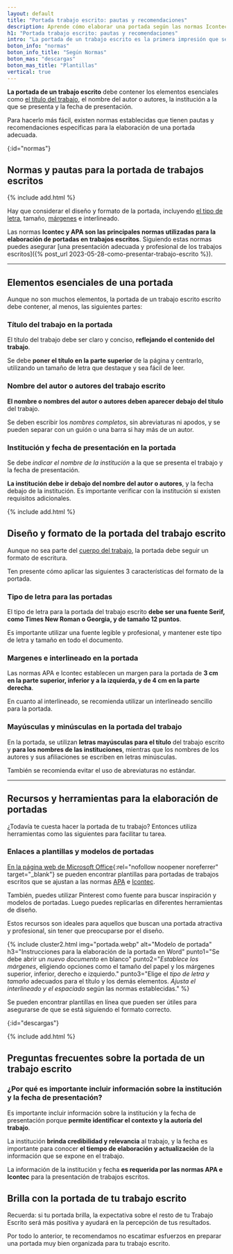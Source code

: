 ```yaml
---
layout: default
title: "Portada trabajo escrito: pautas y recomendaciones"
description: Aprende cómo elaborar una portada según las normas Icontec o APA, así como recursos y herramientas útiles para lograr un trabajo escrito de calidad.
h1: "Portada trabajo escrito: pautas y recomendaciones"
intro: "La portada de un trabajo escrito es la primera impresión que se tiene del mismo. Es por eso que es importante que esta tenga un diseño y formato adecuados."
boton_info: "normas"
boton_info_title: "Según Normas"
boton_mas: "descargas"
boton_mas_title: "Plantillas"
vertical: true
---
```

**La portada de un trabajo escrito** debe contener los elementos esenciales como [el título del trabajo]({{'titulos-trabajo-escrito'|relative_url}} "Títulos"), el nombre del autor o autores, la institución a la que se presenta y la fecha de presentación.

Para hacerlo más fácil, existen normas establecidas que tienen pautas y recomendaciones específicas para la elaboración de una portada adecuada.
<!-- Anclaje para que la barra fijada no cubra el siguiente subtítulo -->
{:id="normas"}

## Normas y pautas para la portada de trabajos escritos

{% include add.html %}

Hay que considerar el diseño y formato de la portada, incluyendo [el tipo de letra]({{'textos-y-fuentes-trabajo-escrito'|relative_url}} "Letras y fuentes"), tamaño, [márgenes]({{'margenes-trabajo-escrito'|relative_url}} "Márgenes") e interlineado.

Las normas **Icontec y APA son las principales normas utilizadas para la elaboración de portadas en trabajos escritos**. Siguiendo estas normas puedes asegurar [una presentación adecuada y profesional de los trabajos escritos]({% post_url 2023-05-28-como-presentar-trabajo-escrito %}).

-----

## Elementos esenciales de una portada

Aunque no son muchos elementos, la portada de un trabajo escrito escrito debe contener, al menos, las siguientes partes:

### Título del trabajo en la portada

El título del trabajo debe ser claro y conciso, **reflejando el contenido del trabajo**.

Se debe **poner el título en la parte superior** de la página y centrarlo, utilizando un tamaño de letra que destaque y sea fácil de leer.

### Nombre del autor o autores del trabajo escrito

**El nombre o nombres del autor o autores deben aparecer debajo del título** del trabajo.

Se deben escribir los *nombres completos*, sin abreviaturas ni apodos, y se pueden separar con un guión o una barra si hay más de un autor.

### Institución y fecha de presentación en la portada

Se debe *indicar el nombre de la institución* a la que se presenta el trabajo y la fecha de presentación.

**La institución debe ir debajo del nombre del autor o autores**, y la fecha debajo de la institución. Es importante verificar con la institución si existen requisitos adicionales.

{% include add.html %}

## Diseño y formato de la portada del trabajo escrito

Aunque no sea parte del [cuerpo del trabajo]({{'cuerpo-trabajo-escrito'|relative_url}} "Cuerpo del trabajo"), la portada debe seguir un formato de escritura.

Ten presente cómo aplicar las siguientes 3 características del formato de la portada.

### Tipo de letra para las portadas

El tipo de letra para la portada del trabajo escrito **debe ser una fuente Serif, como Times New Roman o Georgia, y de tamaño 12 puntos**.

Es importante utilizar una fuente legible y profesional, y mantener este tipo de letra y tamaño en todo el documento.

### Margenes e interlineado en la portada

Las normas APA e Icontec establecen un margen para la portada de **3 cm en la parte superior, inferior y a la izquierda, y de 4 cm en la parte derecha**.

En cuanto al interlineado, se recomienda utilizar un interlineado sencillo para la portada.

### Mayúsculas y minúsculas en la portada del trabajo

En la portada, se utilizan **letras mayúsculas para el título** del trabajo escrito y **para los nombres de las instituciones**, mientras que los nombres de los autores y sus afiliaciones se escriben en letras minúsculas.

También se recomienda evitar el uso de abreviaturas no estándar.

-----

## Recursos y herramientas para la elaboración de portadas

¿Todavía te cuesta hacer la portada de tu trabajo? Entonces utiliza herramientas como las siguientes para facilitar tu tarea.

### Enlaces a plantillas y modelos de portadas

[En la página web de Microsoft Office](https://support.microsoft.com/es-es/office/descargar-plantillas-pregeneradas-gratuitas-29f2a18d-29a6-4a07-998b-cfe5ff7ffbbb){:rel="nofollow noopener noreferrer" target="_blank"} se pueden encontrar plantillas para portadas de trabajos escritos que se ajustan a las normas [APA]({{site.baseurl}}/normas-apa) e [Icontec]({{site.baseurl}}/normas-icontec).

También, puedes utilizar Pinterest como fuente para buscar inspiración y modelos de portadas. Luego puedes replicarlas en diferentes herramientas de diseño.

Estos recursos son ideales para aquellos que buscan una portada atractiva y profesional, sin tener que preocuparse por el diseño.

{% include cluster2.html img="portada.webp" alt="Modelo de portada" h3="Instrucciones para la elaboración de la portada en Word" punto1="Se debe abrir un *nuevo documento* en blanco" punto2="*Establece los márgenes*, eligiendo opciones como el tamaño del papel y los márgenes superior, inferior, derecho e izquierdo." punto3="Elige el *tipo de letra y tamaño* adecuados para el título y los demás elementos. *Ajusta el interlineado y el espaciado* según las normas establecidas." %}

Se pueden encontrar plantillas en línea que pueden ser útiles para asegurarse de que se está siguiendo el formato correcto.
<!-- Anclaje para que la barra fijada no cubra el siguiente subtítulo -->
{:id="descargas"}

{% include add.html %}

## Preguntas frecuentes sobre la portada de un trabajo escrito

### ¿Por qué es importante incluir información sobre la institución y la fecha de presentación?

Es importante incluir información sobre la institución y la fecha de presentación porque **permite identificar el contexto y la autoría del trabajo**.

La institución **brinda credibilidad y relevancia** al trabajo, y la fecha es importante para conocer **el tiempo de elaboración y actualización** de la información que se expone en el trabajo.

La información de la institución y fecha **es requerida por las normas APA e Icontec** para la presentación de trabajos escritos.

## Brilla con la portada de tu trabajo escrito

Recuerda: si tu portada brilla, la expectativa sobre el resto de tu Trabajo Escrito será más positiva y ayudará en la percepción de tus resultados.

Por todo lo anterior, te recomendamos no escatimar esfuerzos en preparar una portada muy bien organizada para tu trabajo escrito.
